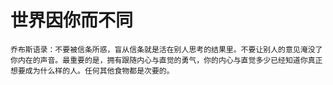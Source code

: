 # 世界因你而不同  
	乔布斯语录：不要被信条所惑，盲从信条就是活在别人思考的结果里。不要让别人的意见淹没了你内在的声音。最重要的是，拥有跟随内心与直觉的勇气，你的内心与直觉多少已经知道你真正想要成为什么样的人。任何其他食物都是次要的。  
